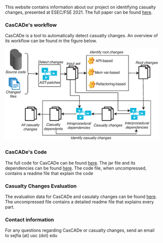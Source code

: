 
This website contains information about our project on identifying casualty changes, presented at ESEC/FSE 2021. The full paper can be found [here](https://softarch.usc.edu/~adriana/publications/FSE21.pdf). 

### CasCADe's workflow 

CasCADe is a tool to automatically detect casualty changes. An overview of its workflow can be found in the figure below. 

<img src="approach-highrez.png"> 


### CasCADe's Code

The full code for CasCADe can be found [here](https://github.com/anonymouscascade/cascade.github.io/raw/gh-pages/Code.zip). The jar file and its dependencies can be found [here](https://github.com/anonymouscascade/cascade.github.io/raw/gh-pages/target.zip). The code file, when uncompressed, contains a readme file that explain the code 

### Casualty Changes Evaluation 

The evaluation data for CasCADe and casulaty changes can be found [here](https://github.com/anonymouscascade/cascade.github.io/raw/gh-pages/EvaluationData.zip). The uncompressed file contains a detailed readme file that explains every part. 

### Contact information 

For any questions regarding CasCADe or casualty changes, send an email to sejfia (at) usc (dot) edu 

